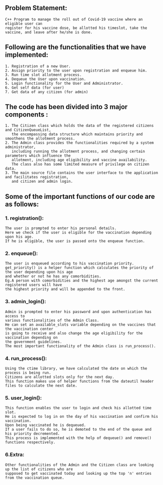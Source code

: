 

## Problem Statement: 
    C++ Program to manage the roll out of Covid-19 vaccine where an eligible user can
    register for his vaccine dose, be allotted his timeslot, take the vaccine, and leave after he/she is done.


## Following are the functionalities that we have implemented:
    1. Registration of a new User.
    2. Assign priority to the user upon registration and enqueue him.
    3. Run time slot allotment process.
    4. Dequeue the User upon vaccination.
    5. Login functionality for the User and Administrator.
    6. Get self data (for user)
    7. Get data of any citizen (for admin)


## The code has been divided into 3 major components :
    1. The Citizen class which holds the data of the registered citizens and CitizenQueueList,
       the encompassing data structure which maintains priority and smoothens the allotment process.
    2. The Admin class provides the functionalities required by a system administrator,
       including running the allotment process, and changing certain parameters which influence the
       allotment, including age eligibility and vaccine availability. 
       The class also has some limited measure of privilege on citizen data.
    3. The main source file contains the user interface to the application and facilitates registration,
       and citizen and admin login. 


## Some of the important functions of our code are as follows:

### 1. registration(): 
    The user is prompted to enter his personal details. 
    Here we check if the user is eligible for the vaccination depending upon his age. 
    If he is eligible, the user is passed onto the enqueue function.


### 2. enqueue(): 
    The user is enqueued according to his vaccination priority. 
    get_priority() is a helper function which calculates the priority of the user depending upon his age
    and whether or not he has any comorbidities.
    Eg.A person with comorbidities and the highest age amongst the current registered users will have
    the highest priority and will be appended to the front.


### 3.  admin_login(): 
    Admin is prompted to enter his password and upon authentication has access to 
    various functionalities of the Admin Class. 
    He can set an available_slots variable depending on the vaccines that the vaccination center 
    is going to receive and also change the age eligibility for the vaccination depending on 
    the government guidelines. 
    The most important functionality of the Admin class is run_process().


### 4. run_process(): 
    Using the ctime library, we have calculated the date on which the process is being run.
    Citizens are allotted slots only for the next day. 
    This function makes use of helper functions from the dateutil header files to calculate the next date.


### 5. user_login(): 
    This function enables the user to login and check his allotted time slot. 
    He is expected to log in on the day of his vaccination and confirm his vaccination. 
    Upon being vaccinated he is dequeued. 
    If a user fails to do so, he is demoted to the end of the queue and his priority decremented. 
    This process is implemented with the help of dequeue() and remove() functions respectively.


### 6.Extra:
    Other functionalities of the Admin and the Citizen class are looking up the list of citizens who are  
    supposed to get vaccinated today and looking up the top 'n' entries from the vaccination queue.

